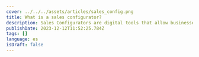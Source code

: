 ```yaml
---
cover: ../../../assets/articles/sales_config.png
title: What is a sales configurator?
description: Sales Configurators are digital tools that allow businesses to customize and quote products efficiently, enhancing customer experience and sales processes.
publishDate: 2023-12-12T11:52:25.784Z
tags: []
language: es
isDraft: false
---
```

